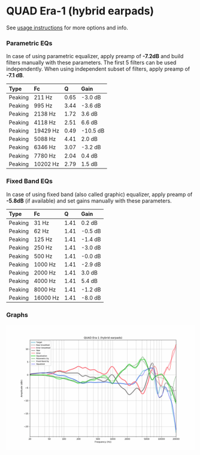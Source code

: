 # QUAD Era-1 (hybrid earpads)
See [usage instructions](https://github.com/jaakkopasanen/AutoEq#usage) for more options and info.

### Parametric EQs
In case of using parametric equalizer, apply preamp of **-7.2dB** and build filters manually
with these parameters. The first 5 filters can be used independently.
When using independent subset of filters, apply preamp of **-7.1 dB**.

| Type    | Fc       |    Q | Gain     |
|:--------|:---------|:-----|:---------|
| Peaking | 211 Hz   | 0.65 | -3.0 dB  |
| Peaking | 995 Hz   | 3.44 | -3.6 dB  |
| Peaking | 2138 Hz  | 1.72 | 3.6 dB   |
| Peaking | 4118 Hz  | 2.51 | 6.6 dB   |
| Peaking | 19429 Hz | 0.49 | -10.5 dB |
| Peaking | 5088 Hz  | 4.41 | 2.0 dB   |
| Peaking | 6346 Hz  | 3.07 | -3.2 dB  |
| Peaking | 7780 Hz  | 2.04 | 0.4 dB   |
| Peaking | 10202 Hz | 2.79 | 1.5 dB   |

### Fixed Band EQs
In case of using fixed band (also called graphic) equalizer, apply preamp of **-5.8dB**
(if available) and set gains manually with these parameters.

| Type    | Fc       |    Q | Gain    |
|:--------|:---------|:-----|:--------|
| Peaking | 31 Hz    | 1.41 | 0.2 dB  |
| Peaking | 62 Hz    | 1.41 | -0.5 dB |
| Peaking | 125 Hz   | 1.41 | -1.4 dB |
| Peaking | 250 Hz   | 1.41 | -3.0 dB |
| Peaking | 500 Hz   | 1.41 | -0.0 dB |
| Peaking | 1000 Hz  | 1.41 | -2.9 dB |
| Peaking | 2000 Hz  | 1.41 | 3.0 dB  |
| Peaking | 4000 Hz  | 1.41 | 5.4 dB  |
| Peaking | 8000 Hz  | 1.41 | -1.2 dB |
| Peaking | 16000 Hz | 1.41 | -8.0 dB |

### Graphs
![](./QUAD%20Era-1%20(hybrid%20earpads).png)